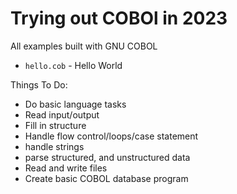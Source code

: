 # Trying out COBOl in 2023

All examples built with GNU COBOL

* `hello.cob` - Hello World

Things To Do:
 * Do basic language tasks
 * Read input/output
 * Fill in structure
 * Handle flow control/loops/case statement
 * handle strings
 * parse structured, and unstructured data
 * Read and write files
 * Create basic COBOL database program


